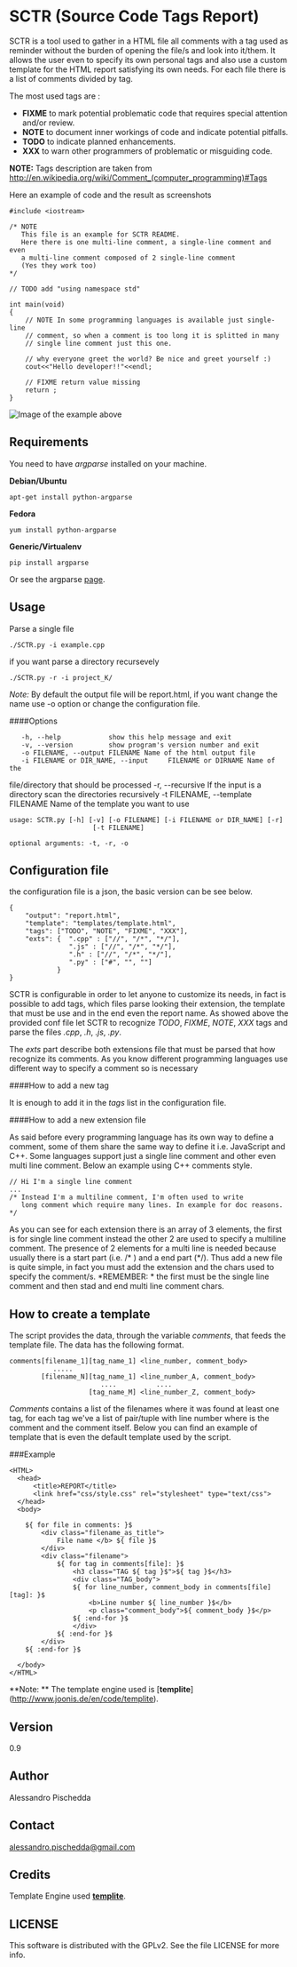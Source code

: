 SCTR (Source Code Tags Report)
==============================

SCTR is a tool used to gather in a HTML file all comments with a tag used as
 reminder without the burden of opening the file/s and look into it/them. It
allows the user even to specify its own personal tags and also use a custom
template for the HTML report satisfying its own needs. For each file   there is
a list of comments divided by tag.

 The most used tags are :

- **FIXME** to mark potential problematic code that requires special attention
and/or review.
- **NOTE** to document inner workings of code and indicate potential pitfalls.
- **TODO** to indicate planned enhancements.
- **XXX** to warn other programmers of problematic or misguiding code.

**NOTE:** Tags description are taken from
http://en.wikipedia.org/wiki/Comment_(computer_programming)#Tags

Here an example of code and the result as screenshots

    #include <iostream>

    /* NOTE
       This file is an example for SCTR README.
       Here there is one multi-line comment, a single-line comment and even
       a multi-line comment composed of 2 single-line comment
       (Yes they work too)
    */

    // TODO add "using namespace std"

    int main(void)
    {
        // NOTE In some programming languages is available just single-line
        // comment, so when a comment is too long it is splitted in many
        // single line comment just this one.

        // why everyone greet the world? Be nice and greet yourself :)
        cout<<"Hello developer!!"<<endl;

        // FIXME return value missing
        return ;
    }

![Image of the example above](figures/report_example.png)

Requirements
------------
You need to have _argparse_ installed on your machine.

**Debian/Ubuntu**

    apt-get install python-argparse

**Fedora**

    yum install python-argparse

**Generic/Virtualenv**

    pip install argparse


Or see the argparse [page](https://pypi.python.org/pypi/argparse).

Usage
--------

Parse a single file

    ./SCTR.py -i example.cpp

if you want parse a directory recursevely

    ./SCTR.py -r -i project_K/

*Note:* By default the output file will be report.html, if you want change the 
name use -o <FILENAME> option or change the configuration file.

####Options

       -h, --help            show this help message and exit
       -v, --version         show program's version number and exit
       -o FILENAME, --output FILENAME Name of the html output file
       -i FILENAME or DIR_NAME, --input 	FILENAME or DIRNAME Name of the
file/directory that should be processed
       -r, --recursive       If the input is a directory scan the directories
recursively
       -t FILENAME, --template FILENAME
                        Name of the template you want to use

    usage: SCTR.py [-h] [-v] [-o FILENAME] [-i FILENAME or DIR_NAME] [-r]
                         [-t FILENAME]

    optional arguments: -t, -r, -o


Configuration file
------------------

the configuration file is a json, the basic version can be see below.

    {
        "output": "report.html",
        "template": "templates/template.html",
        "tags": ["TODO", "NOTE", "FIXME", "XXX"],
        "exts": {  ".cpp" : ["//", "/*", "*/"],
                   ".js" : ["//", "/*", "*/"],
                   ".h" : ["//", "/*", "*/"],
                   ".py" : ["#", "", ""]
                }
    }


SCTR is configurable in order to let anyone to customize its needs, in fact is
possible to add tags, which files parse looking their extension, the template
that must be use and in the end even the report name. As showed above the
provided conf file let SCTR to recognize  *TODO*, *FIXME*, *NOTE*, *XXX* tags
and parse the files *.cpp*, *.h*, *.js*, *.py*.

The *exts* part describe both extensions file that must be parsed that how
recognize its comments. As you know different programming languages use
different way to specify a comment so is necessary


####How to add a new tag


It is enough to add it in the *tags* list in the configuration file.

####How to add a new extension file

As said before every programming language has its own way to define a comment,
some of them share the same way to define it i.e. JavaScript and C++. Some
languages support just a single line comment and other even multi line comment.
Below an example using C++ comments style.

    // Hi I'm a single line comment
    ...
    /* Instead I'm a multiline comment, I'm often used to write
       long comment which require many lines. In example for doc reasons.
    */

As you can see for each extension there is an array of 3 elements, the first is
for single line comment instead the other 2 are used to specify a multiline
comment. The presence of 2 elements for a multi line is needed because usually
there is a start part (i.e. /* ) and a end part (*/). Thus add a new file is 
quite simple, in fact you must add the extension and the chars used to specify
 the comment/s.
*REMEMBER: * the first must be the single line comment and then stad and end 
multi line comment chars.


How to create a template
------------------------

The script provides the data, through the variable *comments*, that feeds the
template file. The data has the following format.

    comments[filename_1][tag_name_1] <line_number, comment_body>
               .....
            [filename_N][tag_name_1] <line_number_A, comment_body>
                           ....          ....
                        [tag_name_M] <line_number_Z, comment_body>

*Comments* contains a list of the filenames where it was found at least one tag,
 for each tag we've a list of pair/tuple with line number where is the comment
and the comment itself. Below you can find an example of template that is even
the default template used by the script.

###Example


    <HTML>
      <head>
          <title>REPORT</title>
          <link href="css/style.css" rel="stylesheet" type="text/css">
      </head>
      <body>

        ${ for file in comments: }$
            <div class="filename_as_title">
                File name </b> ${ file }$
            </div>
            <div class="filename">
                ${ for tag in comments[file]: }$
                    <h3 class="TAG ${ tag }$">${ tag }$</h3>
                    <div class="TAG_body">
                    ${ for line_number, comment_body in comments[file][tag]: }$
                        <b>Line number ${ line_number }$</b>
                        <p class="comment_body">${ comment_body }$</p>
                    ${ :end-for }$
                    </div>
                ${ :end-for }$
            </div>
        ${ :end-for }$

      </body>
    </HTML>


**Note: ** The template engine used is [**templite**]
(http://www.joonis.de/en/code/templite).

Version
---------
0.9

Author
------

Alessandro Pischedda

Contact
-------
alessandro.pischedda@gmail.com


Credits
---------
Template Engine used  [**templite**](http://www.joonis.de/en/code/templite).


LICENSE
-----------
This software is distributed with the GPLv2. See the file LICENSE for more info.

